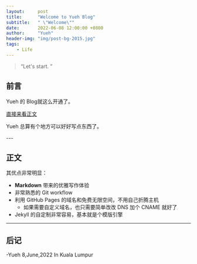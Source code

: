 ```yaml
---
layout:     post
title:      "Welcome to Yueh Blog"
subtitle:   " \"Welcome\""
date:       2022-06-08 12:00:00 +0800
author:     "Yueh"
header-img: "img/post-bg-2015.jpg"
tags:
    - Life
---
```


> “Let's start. ”


## 前言

Yueh 的 Blog就这么开通了。

[直接来看正文 ](#build)



Yueh 总算有个地方可以好好写点东西了。


<p id = "build"></p>
---

## 正文


其优点非常明显：

* **Markdown** 带来的优雅写作体验
* 非常熟悉的 Git workflow 
* 利用 GitHub Pages 的域名和免费无限空间，不用自己折腾主机
	* 如果需要自定义域名，也只需要简单改改 DNS 加个 CNAME 就好了
* Jekyll 的自定制非常容易，基本就是个模版引擎

---



## 后记

-Yueh 8,June,2022 In Kuala Lumpur
